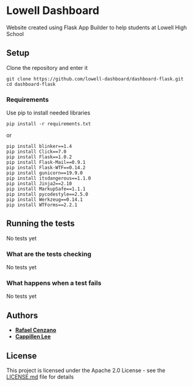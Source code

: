 # Lowell Dashboard

Website created using Flask App Builder to help students at Lowell High School

## Setup

Clone the repository and enter it

```
git clone https://github.com/lowell-dashboard/dashboard-flask.git
cd dashboard-flask
```

### Requirements

Use pip to install needed libraries

```
pip install -r requirements.txt
```

or

```
pip install blinker==1.4
pip install Click==7.0
pip install Flask==1.0.2
pip install Flask-Mail==0.9.1
pip install Flask-WTF==0.14.2
pip install gunicorn==19.9.0
pip install itsdangerous==1.1.0
pip install Jinja2==2.10
pip install MarkupSafe==1.1.1
pip install pycodestyle==2.5.0
pip install Werkzeug==0.14.1
pip install WTForms==2.2.1
```

## Running the tests

No tests yet

### What are the tests checking

No tests yet

### What happens when a test fails

No tests yet

## Authors

* [**Rafael Cenzano**](https://github.com/RafaelCenzano)
* [**Cappillen Lee**](https://github.com/calee14)

## License

This project is licensed under the Apache 2.0 License - see the [LICENSE.md](LICENSE) file for details
